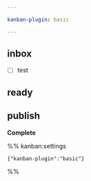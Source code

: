 ```yaml
---

kanban-plugin: basic

---
```


## inbox

- [ ] test


## ready



## publish

**Complete**




%% kanban:settings
```
{"kanban-plugin":"basic"}
```
%%